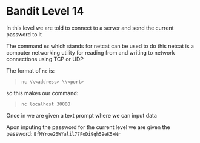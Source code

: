 # Bandit Level 14
In this level we are told to connect to a server and send the current password to it

The command `nc` which stands for netcat can be used to do this
netcat is a computer networking utility for reading from and writing to network connections using TCP or UDP

The format of `nc` is:
> `nc \\<address> \\<port>`

so this makes our command:
> `nc localhost 30000`

Once in we are given a text prompt where we can input data

Apon inputing the password for the current level we are given the password: `BfMYroe26WYalil77FoDi9qh59eK5xNr`
